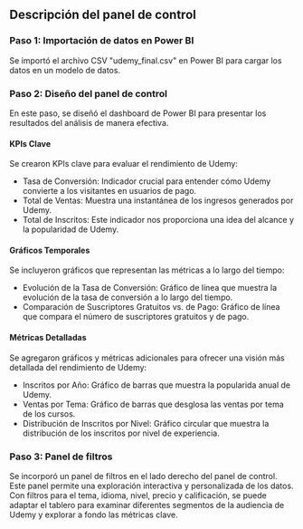 ## Descripción del panel de control 

### Paso 1: Importación de datos en Power BI
Se importó el archivo CSV "udemy_final.csv" en Power BI para cargar los datos en un modelo de datos.

### Paso 2: Diseño del panel de control
En este paso, se diseñó el dashboard de Power BI para presentar los resultados del análisis de manera efectiva.

#### KPIs Clave
Se crearon KPIs clave para evaluar el rendimiento de Udemy:

- Tasa de Conversión: Indicador crucial para entender cómo Udemy convierte a los visitantes en usuarios de pago.
- Total de Ventas: Muestra una instantánea de los ingresos generados por Udemy.
- Total de Inscritos: Este indicador nos proporciona una idea del alcance y la popularidad de Udemy.

#### Gráficos Temporales
Se incluyeron gráficos que representan las métricas a lo largo del tiempo:

- Evolución de la Tasa de Conversión: Gráfico de línea que muestra la evolución de la tasa de conversión a lo largo del tiempo.
- Comparación de Suscriptores Gratuitos vs. de Pago: Gráfico de línea que compara el número de suscriptores gratuitos y de pago.

#### Métricas Detalladas
Se agregaron gráficos y métricas adicionales para ofrecer una visión más detallada del rendimiento de Udemy:

- Inscritos por Año: Gráfico de barras que muestra la popularida anual de Udemy.
- Ventas por Tema: Gráfico de barras que desglosa las ventas por tema de los cursos.
- Distribución de Inscritos por Nivel: Gráfico circular que muestra la distribución de los inscritos por nivel de experiencia.


### Paso 3: Panel de filtros
Se incorporó un panel de filtros en el lado derecho del panel de control. Este panel permite una exploración interactiva y personalizada de los datos. Con filtros para el tema, idioma, nivel, precio y calificación, se puede adaptar el tablero para examinar diferentes segmentos de la audiencia de Udemy y explorar a fondo las métricas clave.


